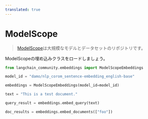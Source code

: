 ```yaml
---
translated: true
---
```


# ModelScope

>[ModelScope](https://www.modelscope.cn/home)は大規模なモデルとデータセットのリポジトリです。

ModelScopeの埋め込みクラスをロードしましょう。

```python
from langchain_community.embeddings import ModelScopeEmbeddings
```

```python
model_id = "damo/nlp_corom_sentence-embedding_english-base"
```

```python
embeddings = ModelScopeEmbeddings(model_id=model_id)
```

```python
text = "This is a test document."
```

```python
query_result = embeddings.embed_query(text)
```

```python
doc_results = embeddings.embed_documents(["foo"])
```
